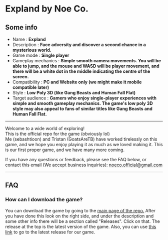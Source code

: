 # Expland by Noe Co.
## Some info
- Name : **Expland**
- Description : **Face adversity and discover a second chance in a mysterious world.**
- Game mode : **Single player**
- Gameplay mechanics : **Simple smooth camera movements. You will be able to jump, and the mouse and WASD will be player movement, and there will be a white dot in the middle indicating the centre of the screen.**
- Compatibility : **PC and Website only (we might make it mobile compatible later)**
- Style : **Low Poly 3D (like Gang Beasts and Human Fall Flat)**
- Target audience : **Gamers who enjoy single-player experiences with simple and smooth gameplay mechanics. The game's low poly 3D style may also appeal to fans of similar titles like Gang Beasts and Human Fall Flat.**

---

Welcome to a wide world of exploring! <br>
This is the official repo for the game (obviously lol) <br>
Me (sebashtioon) and Tristan (GoatsAreTB) have worked tirelessly on this game, and we hope you enjoy playing it as much as we loved making it. This is our first proper game, and we have many more coming. <br>

If you have any questions or feedback, please see the FAQ below, or contact this email (We accept business inquiries): [noeco.official@gmail.com](mailto:noeco.official@gmail.com)


---
## FAQ

### How can I download the game?
You can download the game by going to the [main page of the repo.](https://github.com/sebashtioon/Expland) After you have done this look on the right side, and under the description and some other info there will be a section called "Releases". Click on that. The release at the top is the latest version of the game.
Also, you can use [this link](https://api.github.com/repos/sebashtioon/Expland/releases/latest) to go to the latest release for our game.


